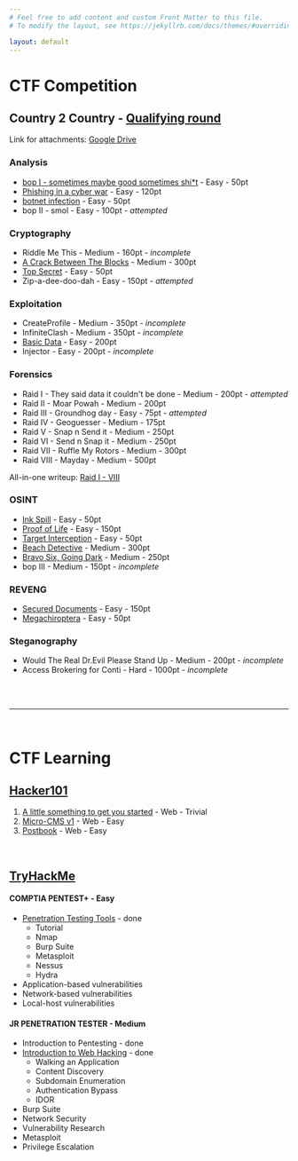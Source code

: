 ```yaml
---
# Feel free to add content and custom Front Matter to this file.
# To modify the layout, see https://jekyllrb.com/docs/themes/#overriding-theme-defaults

layout: default
---
```



# CTF Competition

## Country 2 Country - [Qualifying round](CTF-Competition/C2C_Qualifying/c2c-qualifying.md)

Link for attachments: [Google Drive](https://drive.google.com/drive/folders/1_f0PLreUcap2YW33Yfmi_Hj1cVyd9u6w?usp=sharing)

### Analysis

- [bop I - sometimes maybe good sometimes shi*t](/CTF-Competition/C2C_Qualifying/_posts/2022-04-13-bop-I.md) - Easy - 50pt
- [Phishing in a cyber war](/CTF-Competition/C2C_Qualifying/_posts/2022-04-13-phishing-in-a-cyber-war.md) - Easy - 120pt
- [botnet infection](/CTF-Competition/C2C_Qualifying/_posts/2022-04-13-botnet-infection.md) - Easy - 50pt
- bop II - smol - Easy - 100pt - *attempted*

### Cryptography

- Riddle Me This - Medium - 160pt - *incomplete*
- [A Crack Between The Blocks](/CTF-Competition/C2C_Qualifying/_posts/2022-04-13-a-crack-between-the-blocks.md) - Medium - 300pt
- [Top Secret](/CTF-Competition/C2C_Qualifying/_posts/2022-04-13-top-secret.md) - Easy - 50pt
- Zip-a-dee-doo-dah - Easy - 150pt - *attempted*

### Exploitation

- CreateProfile - Medium - 350pt - *incomplete*
- InfiniteClash - Medium - 350pt - *incomplete*
- [Basic Data](/CTF-Competition/C2C_Qualifying/_posts/2022-04-13-basic-data.md) - Easy - 200pt
- Injector - Easy - 200pt - *incomplete*

### Forensics

- Raid I - They said data it couldn't be done - Medium - 200pt - *attempted*
- Raid II - Moar Powah - Medium - 200pt
- Raid III - Groundhog day - Easy - 75pt - *attempted*
- Raid IV - Geoguesser - Medium - 175pt
- Raid V - Snap n Send it - Medium - 250pt
- Raid VI - Send n Snap it - Medium - 250pt
- Raid VII - Ruffle My Rotors - Medium - 300pt
- Raid VIII - Mayday - Medium - 500pt

All-in-one writeup: [Raid I - VIII](/CTF-Competition/C2C_Qualifying/_posts/2022-04-13-raid-I-VIII.md)

### OSINT

- [Ink Spill](/CTF-Competition/C2C_Qualifying/_posts/2022-04-13-ink-spill.md) - Easy - 50pt
- [Proof of Life](/CTF-Competition/C2C_Qualifying/_posts/2022-04-14-proof-of-life.md) - Easy - 150pt
- [Target Interception](/CTF-Competition/C2C_Qualifying/_posts/2022-04-14-target-interception.md) - Easy - 50pt
- [Beach Detective](/CTF-Competition/C2C_Qualifying/_posts/2022-04-14-beach-detective.md) - Medium - 300pt
- [Bravo Six, Going Dark](/CTF-Competition/C2C_Qualifying/_posts/2022-04-14-bravo-six-going-dark.md) - Medium - 250pt
- bop III - Medium - 150pt - *incomplete*

### REVENG

- [Secured Documents](/CTF-Competition/C2C_Qualifying/_posts/2022-04-14-secured-documents.md) - Easy - 150pt
- [Megachiroptera](/CTF-Competition/C2C_Qualifying/_posts/2022-04-14-megachiroptera.md) - Easy - 50pt

### Steganography

- Would The Real Dr.Evil Please Stand Up - Medium - 200pt - *incomplete*
- Access Brokering for Conti - Hard - 1000pt - *incomplete*

<br/><br/>

---

&nbsp;

# CTF Learning

## [Hacker101](/CTF/Hacker101/Hacker101.md)

1. [A little something to get you started](/CTF/Hacker101/_posts/2022-03-22-A-little-something-to-get-you-started.md) - Web - Trivial
2. [Micro-CMS v1](CTF/Hacker101/_posts/2022-04-10-Micro-CMSv1.md) - Web - Easy
3. [Postbook](CTF/Hacker101/_posts/2022-04-10-Postbook.md) - Web - Easy

&nbsp;

## [TryHackMe](/CTF/TryHackMe/TryHackMe.md)

<script src="https://tryhackme.com/badge/900771"></script>

#### COMPTIA PENTEST+ - Easy

- [Penetration Testing Tools](CTF/TryHackMe/_posts/2022-04-11-PenTesting-Tools.md) - done
  - Tutorial
  - Nmap
  - Burp Suite
  - Metasploit
  - Nessus
  - Hydra
- Application-based vulnerabilities
- Network-based vulnerabilities
- Local-host vulnerabilities

#### JR PENETRATION TESTER - Medium

- Introduction to Pentesting - done
- [Introduction to Web Hacking](/CTF/TryHackMe/_posts/2022-04-13-Introduction-to-Web-Hacking.md) - done
  - Walking an Application
  - Content Discovery
  - Subdomain Enumeration
  - Authentication Bypass
  - IDOR
- Burp Suite
- Network Security
- Vulnerability Research
- Metasploit
- Privilege Escalation
